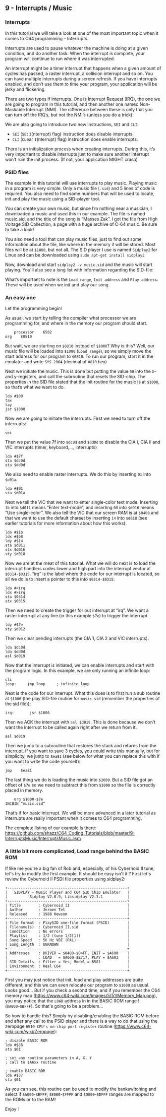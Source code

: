 ## 9 - Interrupts / Music

### Interrupts

In this tutorial we will take a look at one of the most important topic when it comes to C64 programming – Interrupts.

Interrupts are used to pause whatever the machine is doing at a given condition, and do another task. When the interrupt is complete, your program will continue to run where it was interrupted.

An interrupt might be a timer interrupt that happens when a given amount of cycles has passed, a raster interrupt, a collision interrupt and so on. You can have multiple interrupts during a screen refresh. If you have interrupts enabled, and don’t use them to time your program, your application will be jerky and flickering.

There are two types if interrupts. One is Interrupt Request (IRQ), the one we are going to program in this tutorial, and then another one named Non-Maskable Interrupt (NMI). The difference between these is only that you can turn off the IRQ’s, but not the NMI’s (unless you do a trick).

We are also going to introduce two new instructions, `SEI` and `CLI`:

 - `SEI` (`SE`t `I`(nterrupt) flag) instruction does disable interrupts.
 - `CLI` (`CL`ear `I`(nterrupt) flag) instruction does enable interrupts.

There is an initialization process when creating interrupts. During this, it’s very important to disable interrupts just to make sure another interrupt won’t ruin the init process. (If not, your application MIGHT crash)

### PSID files

The example in this tutorial will use interrupts to play music. Playing music in a program is very simple. Only a music file (`.sid`) and 5 lines of code is required. You also need to find some numbers that will be used to locate, init and play the music using a SID-player tool.

You can create your own music, but since I’m nothing near a musician, I downloaded a music and used this in our example. The file is named music.sid, and the title of the song is “Masses Zak”. I got the file from High Voltage SID Collection, a page with a huge archive of C-64 music. Be sure to take a look! 

You also need a tool that can play music files, just to find out some information about the file, like where in the memory it will be stored. Most files will be at `$1000`, but not all.
The SID player I use is named `Sidplay2` for Linux and can be downloaded using `sudo apt-get install sidplay2`

Now, download and start `sidplay2 -v music.sid` and the music will start playing. You'll also see a long list with information regarding the SID-file:

What’s important to note is the `Load range`, `Init address` and `Play address`. These will be used when we init and play our song.

### An easy one

Let the programming begin!

As usual, we start by telling the compiler what processor we are programming for, and where in the memory our program should start.

````
    processor    6502
org    $0810
````

But wait, we are starting on `$0810` instead of `$1000`? Why is this? Well, our music file will be loaded into `$1000` (`Load range`), so we simply move the start address for our program to `$0810`. To run our program, start it in the emulator and write `SYS 2064` (decimal of `0810` hex)

Next we initiate the music. This is done but putting the value `00` into the x- and y-registers, and call the subroutine that resets the SID-chip. The properties in the SID file stated that the init routine for the music is at `$1000`, so that’s what we want to do.

````
lda #$00
tax
tay
jsr $1000
````

Now we are going to initiate the interrupts. First we need to turn off the interrupts:
````
sei
````

Then we put the value 7f into `$dc0d` and `$dd0d` to disable the CIA I, CIA II and VIC interrupts (timer, keyboard,…, interrupts)
````
lda #$7f
sta $dc0d
sta $dd0d
````
We also need to enable raster interrupts. We do this by inserting `01` into `$d01a`.

````
lda #$01
sta $d01a
````
Next we tell the VIC that we want to enter single-color text mode. Inserting `1b` into `$d011` means “Enter text-mode”, and inserting `08` into `$d016` means “Use single-color”. We also tell the VIC that our screen RAM is at `$0400` and that we want to use the default charset by inserting `14` into `$d018` (see earlier tutorials for more information about how this works).
````            
lda #$1b
ldx #$08
ldy #$14
sta $d011
stx $d016
sty $d018
````

Now we are at the meat of this tutorial. What we will do next is to load the interrupt handlers codes lower and high part into the interrupt vector at `$0314-$0315`. “irq” is the label where the code for our interrupt is located, so all we do is to insert a pointer to this into `$0314-$0315`:

````
lda #<irq
ldx #>irq
sta $0314
stx $0315
````

Then we need to create the trigger for out interrupt at “irq”. We want a raster interrupt at any line (in this example `$7e`) to trigger the interrupt.

````
ldy #$7e
sty $d012
````

Then we clear pending interrupts (the CIA 1, CIA 2 and VIC interrupts).
````
lda $dc0d
lda $dd0d
asl $d019
````
Now that the interrupt is initiated, we can enable interrupts and start with the program logic. In this example, we are only running an infinite loop:
````
cli
loop:     jmp loop     ; infinite loop
````

Next is the code for our interrupt. What this does is to first run a sub routine at `$1006` (the play SID-file routine for `music.sid` (remember the properties of the sid file)):
````
irq:       jsr $1006
````

Then we ACK the interrupt with `asl $d019`. This is done because we don’t want the interrupt to be called again right after we return from it.
````
asl $d019
````
Then we jump to a subroutine that restores the stack and returns from the interrupt. If you want to save 3 cycles, you could write this manually, but for simplicity, we jump to `$ea81` (see below for what you can replace this with if you want to write the code yourself):

````
jmp    $ea81
````

The last thing we do is loading the music into `$1000`. But a SID file got an offset of `$7e` so we need to subtract this from `$1000` so the file is correctly placed in memory.

````
    org $1000-$7e
INCBIN “music.sid”
````

That’s if for basic interrupt. We will be more advanced in a later tutorial as interrupts are really important when it comes to C64 programming.

The complete listing of our example is there: https://github.com/shazz/C64_Coding_Tutorials/blob/master/9-InterruptsMusic/InterruptsMusic.asm

### A little bit more complicated, Load range behind the BASIC ROM

If like me you're a big fan of Rob and, especially, of his Cybernoid II tune, let's try to modify the first example. It should be easy isn't it ?
First let's review the Cybernoid II PSDI file properties using sidplay2:

````
+------------------------------------------------------+
|   SIDPLAY - Music Player and C64 SID Chip Emulator   |
|          Sidplay V2.0.9, Libsidplay V2.1.1           |
+------------------------------------------------------+
| Title        : Cybernoid II                          |
| Author       : Jeroen Tel                            |
| Released     : 1988 Hewson                           |
+------------------------------------------------------+
| File format  : PlaySID one-file format (PSID)        |
| Filename(s)  : Cybernoid_II.sid                      |
| Condition    : No errors                             |
| Playlist     : 1/2 (tune 1/2[1])                     |
| Song Speed   : 50 Hz VBI (PAL)                       |
| Song Length  : UNKNOWN                               |
+------------------------------------------------------+
| Addresses    : DRIVER = $0400-$04FF, INIT = $A600    |
|              : LOAD   = $A600-$B717, PLAY = $A603    |
| SID Details  : Filter = Yes, Model = 6581            |
| Environment  : Real C64                              |
+------------------------------------------------------+
````

First you may just notice that init, load and play addresses are quite different, and this we can even relocate our program to `$1000` as usual. Looks good...
But if you check a second time, and if you remember the C64 memory map (https://www.c64-wiki.com/images/5/51/Memory_Map.png), you may notice that the `LOAD` address in in the BASIC ROM range ! (`$A000`-`$BFFF`). So that's going to be a problem... 

So how to handle this? Simply by disabling/enabling the BASIC ROM before and after any call to the PSID player and there is a way to do that using the zeropage `6510 CPU's on-chip port register` routine (https://www.c64-wiki.com/wiki/Zeropage):
````
; disable BASIC ROM
lda #$36
sta $01

; set any routine parameters in A, X, Y
; call to $A6xx routine

; enable BASIC ROM
lda #$37
sta $01
````

As you can see, this routine can be used to modify the bankswitching and select if `$A000`-`$BFFF`, `$E000`-`$FFFF` and `$D000`-`$DFFF` ranges are mapped to the ROMs or to the RAM!

Enjoy !


